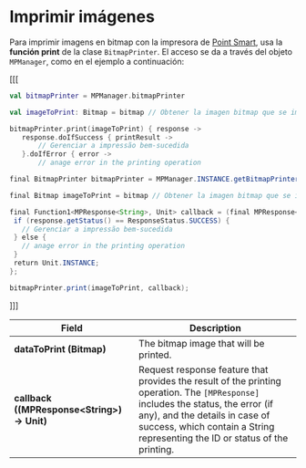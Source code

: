 # Imprimir imágenes

Para imprimir imagens en bitmap con la impresora de [Point Smart](/developers/pt/docs/mp-point/landing), usa la **función print** de la clase `BitmapPrinter`. El acceso se da a través del objeto `MPManager`, como en el ejemplo a continuación:

[[[
```kotlin
val bitmapPrinter = MPManager.bitmapPrinter

val imageToPrint: Bitmap = bitmap // Obtener la imagen bitmap que se imprimirá

bitmapPrinter.print(imageToPrint) { response ->
   response.doIfSuccess { printResult ->
       // Gerenciar a impressão bem-sucedida
   }.doIfError { error ->
       // anage error in the printing operation
```
```java
final BitmapPrinter bitmapPrinter = MPManager.INSTANCE.getBitmapPrinter();

final Bitmap imageToPrint = bitmap // Obtener la imagen bitmap que se imprimirá

final Function1<MPResponse<String>, Unit> callback = (final MPResponse<String> response) -> {
 if (response.getStatus() == ResponseStatus.SUCCESS) {
   // Gerenciar a impressão bem-sucedida
 } else {
   // anage error in the printing operation
 }
 return Unit.INSTANCE;
};

bitmapPrinter.print(imageToPrint, callback);
```
]]]

|Field|Description|
|---|---|
|**dataToPrint (Bitmap)**| The bitmap image that will be printed.|
|**callback ((MPResponse&lt;String&gt;) -> Unit)**| Request response feature that provides the result of the printing operation. The `[MPResponse]` includes the status, the error (if any), and the details in case of success, which contain a String representing the ID or status of the printing.|